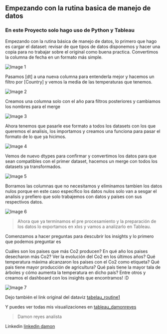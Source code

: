 ## Empezando con la rutina basica de manejo de datos
### En este Proyecto solo hago uso de Python y Tableau
Empezando con la rutina básica de manejo de datos, lo primero que hago es cargar el dataset: revisar de que tipos de datos disponemos y hacer una copia para no trabajar sobre el original como buena practica. Convertimos la columna de fecha en un formato más simple.

![Image 1](https://github.com/DamonReyes/Routine_1/blob/main/Screenshots/Screenshot%20(11).png)

Pasamos [dt] a una nueva columna para entenderla mejor y hacemos un filtro por [Country] y vemos la media de las temperaturas que tenemos.

![Image 2](https://github.com/DamonReyes/Routine_1/blob/main/Screenshots/Screenshot%20(12).png)

Creamos una columna solo con el año para filtros posteriores y cambiamos los nombres para el merge

![Image 3](https://github.com/DamonReyes/Routine_1/blob/main/Screenshots/Screenshot%20(13).png)

Ahora tenemos que pasarle ese formato a todos los datasets con los que queremos el analisis, los importamos y creamos una funciona para pasar el formato de lo que ya hicimos.

![Image 4](https://github.com/DamonReyes/Routine_1/blob/main/Screenshots/Screenshot%20(15).png)

Vemos de nuevo dtypes para confirmar y convertimos los datos para que sean compatibles con el primer dataset, hacemos un merge con todos los datasets ya transformados.

![Image 5](https://github.com/DamonReyes/Routine_1/blob/main/Screenshots/Screenshot%20(16).png)

Borramos las columnas que no necesitamos y eliminamos tambien los datos nulos porque en este caso específico los datos nulos solo van a sesgar el analisis y prefiero que solo trabajemos con datos y países con sus respectivos datos.

![Image 6](https://github.com/DamonReyes/Routine_1/blob/main/Screenshots/Screenshot%20(17).png)

> Ahora que ya terminamos el pre procesamiento y la preparación de los datos lo exportamos en xlxs y vamos a analizarlo en Tableau.

Comenzamos a hacer preguntas para descubrir los insights y lo primero que podemos preguntar es

Cuáles son los paises que más Co2 producen?
En qué año los paises desecharon más Co2?
Ver la evolución del Co2 en los últimos años?
Qué temperatura máxima alcanzaron los países con el Co2 como etiqueta?
Qué pais tiene mayor producción de agricultura?
Qué país tiene la mayor tala de árboles y cómo aumenta la temperatura en dicho país?
Entre otros y creamos el dashboard con los insights que encontramos! :D

![Image 7](https://github.com/DamonReyes/Routine_1/blob/main/Screenshots/Screenshot%20(19).png)

Dejo también el link original del dataviz [tabelau_routine1](https://public.tableau.com/profile/damon.reyes#!/vizhome/routine1/Dashboard1)

Y puedes ver todas mis visualizaciones en [tableau_damonreyes](https://public.tableau.com/profile/damon.reyes#!/)

> Damon reyes analista

Linkedin [linkedin damon](https://www.linkedin.com/in/damon-reyes/)
